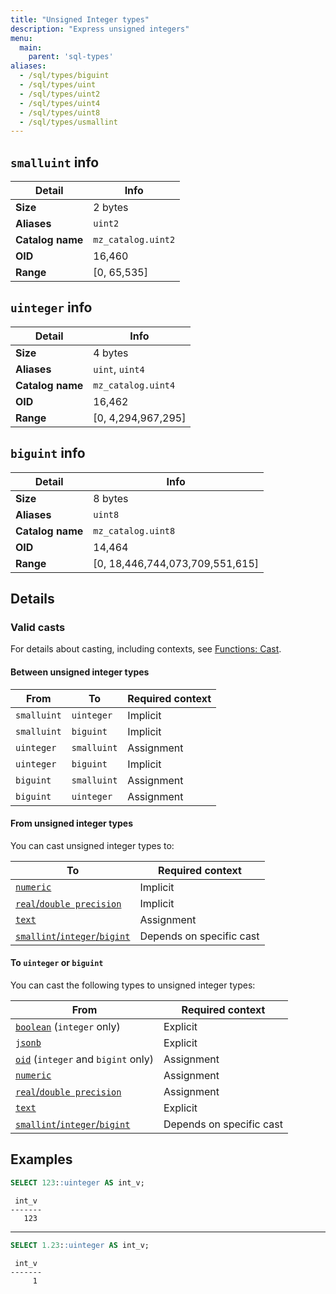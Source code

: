 ```yaml
---
title: "Unsigned Integer types"
description: "Express unsigned integers"
menu:
  main:
    parent: 'sql-types'
aliases:
  - /sql/types/biguint
  - /sql/types/uint
  - /sql/types/uint2
  - /sql/types/uint4
  - /sql/types/uint8
  - /sql/types/usmallint
---
```


## `smalluint` info

Detail | Info
-------|------
**Size** | 2 bytes
**Aliases** | `uint2`
**Catalog name** | `mz_catalog.uint2`
**OID** | 16,460
**Range** | [0, 65,535]

## `uinteger` info

Detail | Info
-------|------
**Size** | 4 bytes
**Aliases** | `uint`, `uint4`
**Catalog name** | `mz_catalog.uint4`
**OID** | 16,462
**Range** | [0, 4,294,967,295]

## `biguint` info

Detail | Info
-------|------
**Size** | 8 bytes
**Aliases** | `uint8`
**Catalog name** | `mz_catalog.uint8`
**OID** | 14,464
**Range** | [0, 18,446,744,073,709,551,615]

## Details

### Valid casts

For details about casting, including contexts, see [Functions:
Cast](../../functions/cast).

#### Between unsigned integer types

From | To          | Required context
-----|-------------|--------
`smalluint` | `uinteger`  | Implicit
`smalluint` | `biguint`   | Implicit
`uinteger` | `smalluint` | Assignment
`uinteger` | `biguint`   | Implicit
`biguint` | `smalluint` | Assignment
`biguint` | `uinteger`  | Assignment

#### From unsigned integer types

You can cast unsigned integer types to:

To | Required context
---|--------
[`numeric`](../numeric) | Implicit
[`real`/`double precision`](../float) | Implicit
[`text`](../text) | Assignment
[`smallint`/`integer`/`bigint`](../integer) | Depends on specific cast

#### To `uinteger` or `biguint`

You can cast the following types to unsigned integer types:

From | Required context
---|--------
[`boolean`](../boolean) (`integer` only) | Explicit
[`jsonb`](../jsonb) | Explicit
[`oid`](../oid) (`integer` and `bigint` only) | Assignment
[`numeric`](../numeric) | Assignment
[`real`/`double precision`](../float) | Assignment
[`text`](../text) | Explicit
[`smallint`/`integer`/`bigint`](../integer) | Depends on specific cast

## Examples

```sql
SELECT 123::uinteger AS int_v;
```
```nofmt
 int_v
-------
   123
```

<hr/>

```sql
SELECT 1.23::uinteger AS int_v;
```
```nofmt
 int_v
-------
     1
```
